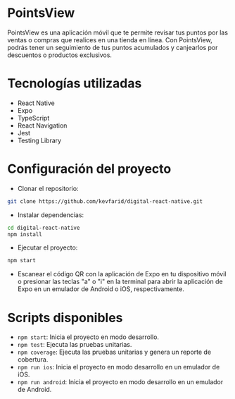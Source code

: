 # PointsView

PointsView es una aplicación móvil que te permite revisar tus puntos por las ventas o compras que realices en una tienda en línea. Con PointsView, podrás tener un seguimiento de tus puntos acumulados y canjearlos por descuentos o productos exclusivos.

# Tecnologías utilizadas

- React Native
- Expo
- TypeScript
- React Navigation
- Jest
- Testing Library

# Configuración del proyecto

- Clonar el repositorio:

```bash
git clone https://github.com/kevfarid/digital-react-native.git
```

- Instalar dependencias:

```bash
cd digital-react-native
npm install
```

- Ejecutar el proyecto:

```bash
npm start
```

- Escanear el código QR con la aplicación de Expo en tu dispositivo móvil o presionar las teclas "a" o "i" en la terminal para abrir la aplicación de Expo en un emulador de Android o iOS, respectivamente.

# Scripts disponibles

- `npm start`: Inicia el proyecto en modo desarrollo.
- `npm test`: Ejecuta las pruebas unitarias.
- `npm coverage`: Ejecuta las pruebas unitarias y genera un reporte de cobertura.
- `npm run ios`: Inicia el proyecto en modo desarrollo en un emulador de iOS.
- `npm run android`: Inicia el proyecto en modo desarrollo en un emulador de Android.
